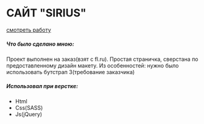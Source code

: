 # САЙТ "SIRIUS" #
[смотреть работу](https://optimist93.github.io/sirius/index.html)

##### Что было сделано мною: #####
Проект выполнен на заказ(взят с fl.ru).
Простая страничка, сверстана по предоставленному дизайн макету.
Из особенностей: нужно было использовать бутстрап 3(требование заказчика)
##### Использовал при верстке: #####
- Html
- Css(SASS)
- Js(jQuery)
